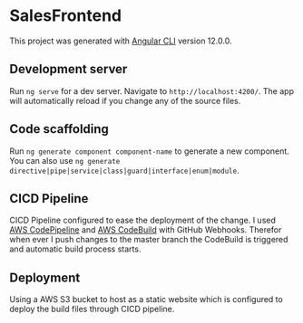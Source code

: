 # SalesFrontend

This project was generated with [Angular CLI](https://github.com/angular/angular-cli) version 12.0.0.

## Development server

Run `ng serve` for a dev server. Navigate to `http://localhost:4200/`. The app will automatically reload if you change any of the source files.

## Code scaffolding

Run `ng generate component component-name` to generate a new component. You can also use `ng generate directive|pipe|service|class|guard|interface|enum|module`.

## CICD Pipeline

CICD Pipeline configured to ease the deployment of the change. I  used [AWS CodePipeline](https://docs.aws.amazon.com/codepipeline/latest/userguide/welcome.html) and [AWS CodeBuild](https://docs.aws.amazon.com/codebuild/latest/userguide/welcome.html) with GitHub Webhooks. Therefor when ever I push changes to the master branch the CodeBuild is triggered and automatic build process starts.

## Deployment

Using a AWS S3 bucket to host as a static website which is configured to deploy the build files through CICD pipeline.

